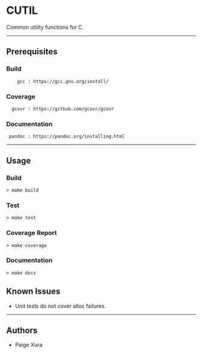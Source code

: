 # CUTIL

Common utility functions for C.

---

## Prerequisites

### Build
```
    gcc : https://gcc.gnu.org/install/
```
### Coverage
```
  gcovr : https://github.com/gcovr/gcovr
```
### Documentation
```
 pandoc : https://pandoc.org/installing.html
```

---

## Usage

### Build

`> make build`

### Test

`> make test`

### Coverage Report

`> make coverage`

### Documentation

`> make docs`

## Known Issues
- Unit tests do not cover alloc failures.

---

## Authors
- Paige Xura
